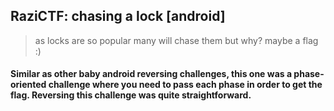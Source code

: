 ## RaziCTF: chasing a lock [android]
> as locks are so popular many will chase them but why? maybe a flag :)

#### Similar as other baby android reversing challenges, this one was a phase-oriented challenge where you need to pass each phase in order to get the flag. Reversing this challenge was quite straightforward.